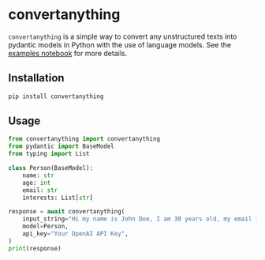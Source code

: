# convertanything

`convertanything` is a simple way to convert any unstructured texts into pydantic models in Python with the use of language models. See the [examples notebook](examples.ipynb) for more details.

## Installation

```bash
pip install convertanything
```

## Usage

```python
from convertanything import convertanything
from pydantic import BaseModel
from typing import List

class Person(BaseModel):
    name: str
    age: int
    email: str
    interests: List[str]

response = await convertanything(
    input_string="Hi my name is John Doe, I am 30 years old, my email is johndoe@example.com . I like to go fishing.",
    model=Person,
    api_key="Your OpenAI API Key",
)
print(response)
```

